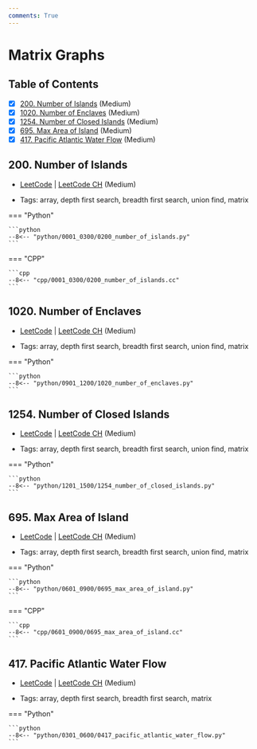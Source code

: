 ```yaml
---
comments: True
---
```


# Matrix Graphs

## Table of Contents

- [x] [200. Number of Islands](https://leetcode.cn/problems/number-of-islands/) (Medium)
- [x] [1020. Number of Enclaves](https://leetcode.cn/problems/number-of-enclaves/) (Medium)
- [x] [1254. Number of Closed Islands](https://leetcode.cn/problems/number-of-closed-islands/) (Medium)
- [x] [695. Max Area of Island](https://leetcode.cn/problems/max-area-of-island/) (Medium)
- [x] [417. Pacific Atlantic Water Flow](https://leetcode.cn/problems/pacific-atlantic-water-flow/) (Medium)

## 200. Number of Islands

-   [LeetCode](https://leetcode.com/problems/number-of-islands/) | [LeetCode CH](https://leetcode.cn/problems/number-of-islands/) (Medium)

-   Tags: array, depth first search, breadth first search, union find, matrix

=== "Python"

    ```python
    --8<-- "python/0001_0300/0200_number_of_islands.py"
    ```


=== "CPP"

    ```cpp
    --8<-- "cpp/0001_0300/0200_number_of_islands.cc"
    ```



## 1020. Number of Enclaves

-   [LeetCode](https://leetcode.com/problems/number-of-enclaves/) | [LeetCode CH](https://leetcode.cn/problems/number-of-enclaves/) (Medium)

-   Tags: array, depth first search, breadth first search, union find, matrix

=== "Python"

    ```python
    --8<-- "python/0901_1200/1020_number_of_enclaves.py"
    ```



## 1254. Number of Closed Islands

-   [LeetCode](https://leetcode.com/problems/number-of-closed-islands/) | [LeetCode CH](https://leetcode.cn/problems/number-of-closed-islands/) (Medium)

-   Tags: array, depth first search, breadth first search, union find, matrix

=== "Python"

    ```python
    --8<-- "python/1201_1500/1254_number_of_closed_islands.py"
    ```



## 695. Max Area of Island

-   [LeetCode](https://leetcode.com/problems/max-area-of-island/) | [LeetCode CH](https://leetcode.cn/problems/max-area-of-island/) (Medium)

-   Tags: array, depth first search, breadth first search, union find, matrix

=== "Python"

    ```python
    --8<-- "python/0601_0900/0695_max_area_of_island.py"
    ```


=== "CPP"

    ```cpp
    --8<-- "cpp/0601_0900/0695_max_area_of_island.cc"
    ```



## 417. Pacific Atlantic Water Flow

-   [LeetCode](https://leetcode.com/problems/pacific-atlantic-water-flow/) | [LeetCode CH](https://leetcode.cn/problems/pacific-atlantic-water-flow/) (Medium)

-   Tags: array, depth first search, breadth first search, matrix

=== "Python"

    ```python
    --8<-- "python/0301_0600/0417_pacific_atlantic_water_flow.py"
    ```
